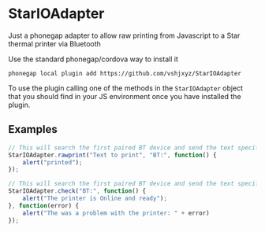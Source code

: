 StarIOAdapter
=============

Just a phonegap adapter to allow raw printing from Javascript to a Star thermal printer via Bluetooth

Use the standard phonegap/cordova way to install it

`phonegap local plugin add https://github.com/vshjxyz/StarIOAdapter`

To use the plugin calling one of the methods in the `StarIOAdapter` object that you should find in your JS environment once you have installed the plugin.

Examples
--------

```javascript
// This will search the first paired BT device and send the text specified to it using the Star SDK
StarIOAdapter.rawprint("Text to print", "BT:", function() {
    alert("printed");
});
```

```javascript
// This will search the first paired BT device and send the text specified to it using the Star SDK
StarIOAdapter.check("BT:", function() {
    alert("The printer is Online and ready");
}, function(error) {
    alert("The was a problem with the printer: " + error)
});
```